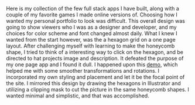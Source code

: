 Here is my collection of the few full stack apps I have built, along with a couple of my favorite games I made online versions of. 
Choosing how I wanted my personal portfolio to look was difficult. This overall design was going to show viewers who I was as a designer 
and developer, and my choices for color scheme and font changed almost daily. What I knew I wanted from the start however,  was the a hexagon 
grid on a one page layout. After challenging myself with learning to make the honeycomb shape, I tried to think of a interesting way to click
on the hexagon, and be directed to hat projects image and description. It defeated the purpose of my one page app and I found it dull. I
happened upon this <a href="https://www.codesmite.com/article/how-to-create-pure-css-hexagonal-grids">demo</a>, which helped me with some smoother 
transformations and rotations. I incorporated my own styling and placement and let it be the focal point of the site. I mirrored this design by drawing
the hexagons in Illustrator and utilizing a clipping mask to cut the picture in the same honeycomb shapes. I wanted minimal and simplistic, and that was accomplished.
